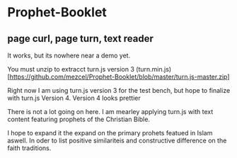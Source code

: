 # Prophet-Booklet

## page curl, page turn, text reader

It works, but its nowhere near a demo yet.

You must unzip to extracct turn.js version 3 (turn.min.js)[https://github.com/mezcel/Prophet-Booklet/blob/master/turn.js-master.zip]

Right now I am using turn.js version 3 for the test bench, but hope to finalize with turn.js Version 4.
Version 4 looks prettier

There is not a lot going on here. I am mearley applying turn.js with text content featuring prophets of the Christian Bible.

I hope to expand it the expand on the primary prohets featued in Islam aswell. In oder to list positive similariteis and constructive difference on the faith traditions.
